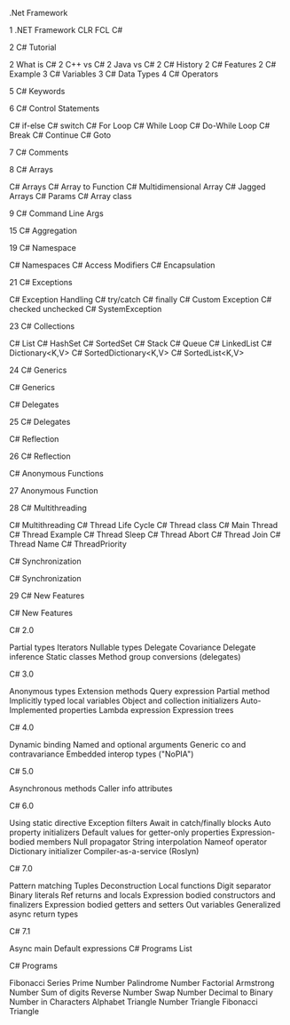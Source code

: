 
.Net Framework

1 .NET Framework
CLR
FCL
C#

2 C# Tutorial

2 What is C#
2 C++ vs C#
2 Java vs C#
2 C# History
2 C# Features
2 C# Example
3 C# Variables
3 C# Data Types
4 C# Operators

5 C# Keywords

6 C# Control Statements

 C# if-else
 C# switch
 C# For Loop
 C# While Loop
 C# Do-While Loop
 C# Break
 C# Continue
 C# Goto

7 C# Comments


8 C# Arrays

C# Arrays
C# Array to Function
C# Multidimensional Array
C# Jagged Arrays
C# Params
C# Array class

9 C# Command Line Args

15 C# Aggregation
 
19 C# Namespace

C# Namespaces
C# Access Modifiers
C# Encapsulation

21 C# Exceptions

C# Exception Handling
C# try/catch
C# finally
C# Custom Exception
C# checked unchecked
C# SystemException

23 C# Collections

C# List<T>
C# HashSet<T>
C# SortedSet<T>
C# Stack<T>
C# Queue<T>
C# LinkedList<T>
C# Dictionary<K,V>
C# SortedDictionary<K,V>
C# SortedList<K,V>

24 C# Generics

C# Generics

C# Delegates

25 C# Delegates

C# Reflection

26 C# Reflection

C# Anonymous Functions

27 Anonymous Function

28 C# Multithreading

C# Multithreading
C# Thread Life Cycle
C# Thread class
C# Main Thread
C# Thread Example
C# Thread Sleep
C# Thread Abort
C# Thread Join
C# Thread Name
C# ThreadPriority

C# Synchronization

C# Synchronization

29 C# New Features

C# New Features

C# 2.0

Partial types
Iterators
Nullable types
Delegate Covariance
Delegate inference
Static classes
Method group conversions (delegates)

C# 3.0

Anonymous types
Extension methods
Query expression
Partial method
Implicitly typed local variables
Object and collection initializers
Auto-Implemented properties
Lambda expression
Expression trees

C# 4.0

Dynamic binding
Named and optional arguments
Generic co and contravariance
Embedded interop types ("NoPIA")

C# 5.0

Asynchronous methods
Caller info attributes

C# 6.0

Using static directive
Exception filters
Await in catch/finally blocks
Auto property initializers
Default values for getter-only properties
Expression-bodied members
Null propagator
String interpolation
Nameof operator
Dictionary initializer
Compiler-as-a-service (Roslyn)

C# 7.0

Pattern matching
Tuples
Deconstruction
Local functions
Digit separator
Binary literals
Ref returns and locals
Expression bodied constructors and finalizers
Expression bodied getters and setters
Out variables
Generalized async return types

C# 7.1

Async main
Default expressions
C# Programs List


C# Programs

Fibonacci Series
Prime Number
Palindrome Number
Factorial
Armstrong Number
Sum of digits
Reverse Number
Swap Number
Decimal to Binary
Number in Characters
Alphabet Triangle
Number Triangle
Fibonacci Triangle